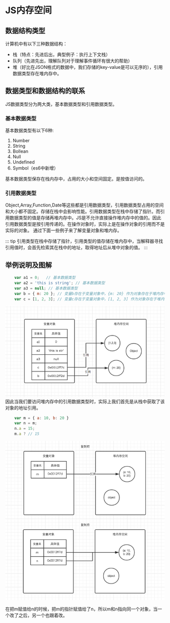 # JS内存空间
## 数据结构类型
计算机中有以下三种数据结构：
* 栈（特点：先进后出，典型例子：执行上下文栈）
* 队列（先进先出，理解队列对于理解事件循环有很大的帮助）
* 堆（好比在JSON格式的数据中，我们存储的key-value是可以无序的），引用数据类型存在堆内存中。

## 数据类型和数据结构的联系
JS数据类型分为两大类，基本数据类型和引用数据类型。
### 基本数据类型
基本数据类型有以下6种:
1. Number
2. String
3. Bollean
4. Null
5. Undefined
6. Symbol（es6中新增）

基本数据类型保存在栈内存中，占用的大小和空间固定。是按值访问的。

### 引用数据类型

Object,Array,Function,Date等这些都是引用数据类型，引用数据类型占用的空间和大小都不固定。存储在栈中会影响性能。引用数据类型在栈中存储了指针。而引用数据类型的值是存储再堆内存中。JS是不允许直接操作堆内存中的值的。因此引用数据类型是按引用传递的。在操作对象时，实际上是在操作对象的引用而不是实际的对象。
通过下面一些例子来了解变量对象和堆内存。

::: tip
引用类型在栈中存储了指针，引用类型的值存储在堆内存中，当解释器寻找引用值时，会首先检索其在栈中的地址，取得地址后从堆中对象的值。
:::


## 举例说明及图解

```javascript
    var a1 = 0;   // 基本数据类型
    var a2 = 'this is string'; // 基本数据类型
    var a3 = null; // 基本数据类型
    var b = { m: 20 }; // 变量b存在于变量对象中，{m: 20} 作为对象存在于堆内存中
    var c = [1, 2, 3]; // 变量c存在于变量对象中，[1, 2, 3] 作为对象存在于堆内存中
```
![title](../../docs/.vuepress/public/images/js-one1.png)
因此当我们要访问堆内存中的引用数据类型时，实际上我们首先是从栈中获取了该对象的地址引用。


```javascript
    var m = { a: 10, b: 20 }
    var n = m;
    n.a = 15;
    m.a ? // 15 
```
![title](../../docs/.vuepress/public/images/js-one2.png)

在把m赋值给n的时候，把m的指针赋值给了n，所以m和n指向同一个对象，当一个改了之后，另一个也跟着改。